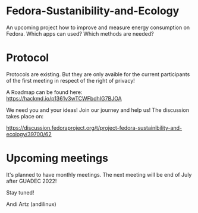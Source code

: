 # Fedora-Sustanibility-and-Ecology
An upcoming project how to improve and measure energy consumption on Fedora. Which apps can used? Which methods are needed? 

# Protocol
Protocols are existing. But they are only avaible for the current participants of the first meeting in respect of the right of privacy!

A Roadmap can be found here:
https://hackmd.io/p1361v3wTCWFbdhIG7BJOA

We need you and your ideas! Join our journey and help us! The discussion takes place on: 

https://discussion.fedoraproject.org/t/project-fedora-sustainibility-and-ecology/39700/62

# Upcoming meetings
It's planned to have monthly meetings.  The next meeting will be end of July after GUADEC 2022!

Stay tuned!

Andi Artz (andilinux) 
